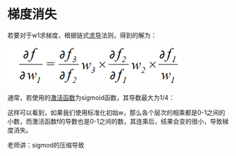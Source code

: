 # 梯度消失

若要对于w1求梯度，根据链式[求导](https://so.csdn.net/so/search?q=求导&spm=1001.2101.3001.7020)法则，得到的解为：

![img](梯度爆炸和梯度消失.assets/20210316091356808.png)

通常，若使用的[激活函数](https://so.csdn.net/so/search?q=激活函数&spm=1001.2101.3001.7020)为sigmoid函数，其导数最大为1/4：

这样可以看到，如果我们使用标准化初始w，那么各个层次的相乘都是0-1之间的小数，而激活函数f的导数也是0-1之间的数，其连乘后，结果会变的很小，导致梯度消失。

老师讲：sigmod的压缩导致